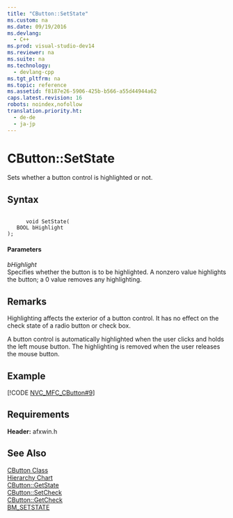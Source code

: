```yaml
---
title: "CButton::SetState"
ms.custom: na
ms.date: 09/19/2016
ms.devlang: 
  - C++
ms.prod: visual-studio-dev14
ms.reviewer: na
ms.suite: na
ms.technology: 
  - devlang-cpp
ms.tgt_pltfrm: na
ms.topic: reference
ms.assetid: f8187e26-5906-425b-b566-a55d44944a62
caps.latest.revision: 16
robots: noindex,nofollow
translation.priority.ht: 
  - de-de
  - ja-jp
---
```

# CButton::SetState
Sets whether a button control is highlighted or not.  
  
## Syntax  
  
```  
  
      void SetState(  
   BOOL bHighlight   
);  
```  
  
#### Parameters  
 *bHighlight*  
 Specifies whether the button is to be highlighted. A nonzero value highlights the button; a 0 value removes any highlighting.  
  
## Remarks  
 Highlighting affects the exterior of a button control. It has no effect on the check state of a radio button or check box.  
  
 A button control is automatically highlighted when the user clicks and holds the left mouse button. The highlighting is removed when the user releases the mouse button.  
  
## Example  
 [!CODE [NVC_MFC_CButton#9](../CodeSnippet/VS_Snippets_Cpp/NVC_MFC_CButton#9)]  
  
## Requirements  
 **Header:** afxwin.h  
  
## See Also  
 [CButton Class](../vs140/CButton-Class.md)   
 [Hierarchy Chart](../vs140/Hierarchy-Chart.md)   
 [CButton::GetState](../vs140/CButton--GetState.md)   
 [CButton::SetCheck](../vs140/CButton--SetCheck.md)   
 [CButton::GetCheck](../vs140/CButton--GetCheck.md)   
 [BM_SETSTATE](http://msdn.microsoft.com/library/windows/desktop/bb761823)